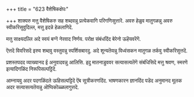 +++
title = "623 वैशेषिकक्षेपः"

+++
शाक्यरु मत्तु वैशेषिकरु सह शब्दवन्नु प्रत्येकवागि परिगणिसुत्तारॆ. अवरु हेळुव मातुगळन्नु अवरु स्वीकरिसुवुदिल्ल, मत्तु इदन्ने हेळलागिदॆ.

मत्तु साक्ष्यदल्लि अदे स्वयं बग्गॆ नेरवाद निर्णय. परोक्ष संबंधदिंद बेरेनो ऊहॆयवरॆगॆ.

ऎत्तदॆ विवरिसदॆ इरुव शब्दवु वस्तुवन्नु स्पर्शिसबारदु. अदे शून्यतॆयन्नु विध्वंसकन मातुगळ तर्कवु स्वीकरिसुत्तदॆ.

प्रशस्तपदद व्याख्यानद ई अनुवादवन्नु आलिसि. इदु मातनाडुववर सत्यासत्यतॆगॆ संबंधिसिदॆ मत्तु श्रवण, स्मरणॆ इत्यादिगळिंद निरूपिसल्पट्टिदॆ.

आम्नायवु अदर पदगळिंदले ऊहिसल्पट्टिदॆ ऎंब सूत्रीकरणदिंद. भाषणकारन ज्ञानदिंद पडॆद अनुमानद मूलक अदर सत्यासत्यतॆयन्नु ऒप्पिकॊळ्ळलागुत्तदॆ.

